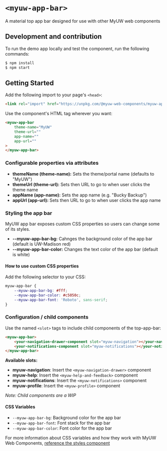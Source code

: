 # `<myuw-app-bar>`

A material top app bar designed for use with other MyUW web components

## Development and contribution

To run the demo app locally and test the component, run the following commands:

```bash
$ npm install
$ npm start
```

## Getting Started

Add the following import to your page's `<head>`:

```html
<link rel="import" href="https://unpkg.com/@myuw-web-components/myuw-app-bar@1.0.0/myuw-app-bar.html">
```


Use the component's HTML tag wherever you want:

```HTML
<myuw-app-bar
    theme-name="MyUW"
    theme-url=""
    app-name=""
    app-url=""
>
</myuw-app-bar>
```

### Configurable properties via attributes

- **themeName (theme-name):** Sets the theme/portal name (defaults to "MyUW")
- **themeUrl (theme-url):** Sets then URL to go to when user clicks the theme name
- **appName (app-name):** Sets the app name (e.g. "Bucky Backup")
- **appUrl (app-url):** Sets then URL to go to when user clicks the app name

### Styling the app bar

MyUW app bar exposes custom CSS properties so users can change some of its styles.

- **--myuw-app-bar-bg:** Cahnges the background color of the app bar (default is UW-Madison red)
- **--myuw-app-bar-color:** Changes the text color of the app bar (default is white)

#### How to use custom CSS properties

Add the following selector to your CSS:

```css
myuw-app-bar {
    --myuw-app-bar-bg: #fff;
    --myuw-app-bar-color: #c5050c;
    --myuw-app-bar-font: 'Roboto', sans-serif;
}
```

### Configuration / child components

Use the named `<slot>` tags to include child components of the top-app-bar:

```html
<myuw-app-bar>
    <your-navigation-drawer-component slot="myuw-navigation"></your-navigation-drawer-component>
    <your-notifications-component slot="myuw-notifications"></your-notifications-component>
</myuw-app-bar>
```

**Available slots:**
- **myuw-navigation**: Insert the `<myuw-navigation-drawer>` component
- **myuw-help**: Insert the `<myuw-help-and-feedback>` component
- **myuw-notifications**:  Insert the `<myuw-notifications>` component
- **myuw-profile**: Insert the `<myuw-profile>` component

*Note: Child components are a WIP*

#### CSS Variables

- `--myuw-app-bar-bg`: Background color for the app bar
- `--myuw-app-bar-font`: Font stack for the app bar
- `--myuw-app-bar-color`: Font color for the app bar

For more information about CSS variables and how they work with MyUW Web Components, [reference the styles component](https://github.com/myuw-web-components/myuw-app-styles "reference the styles component")